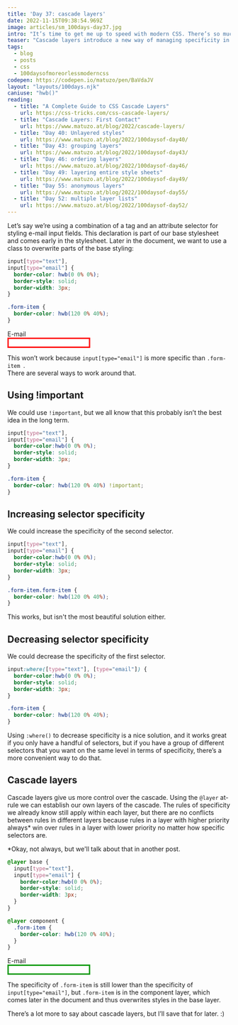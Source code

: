 ```yaml
---
title: 'Day 37: cascade layers'
date: 2022-11-15T09:38:54.969Z
image: articles/sm_100days-day37.jpg
intro: "It’s time to get me up to speed with modern CSS. There’s so much new in CSS that I know too little about. To change that I’ve started [#100DaysOfMoreOrLessModernCSS](/blog/2022/100-days-of-more-or-less-modern-css/). Why more or less modern CSS? Because some topics will be about cutting-edge features, while other stuff has been around for quite a while already, but I just have little to no experience with it."
teaser: "Cascade layers introduce a new way of managing specificity in CSS."
tags:
  - blog
  - posts
  - css
  - 100daysofmoreorlessmoderncss
codepen: https://codepen.io/matuzo/pen/BaVdaJV
layout: "layouts/100days.njk"
caniuse: "hwb()"
reading:
  - title: "A Complete Guide to CSS Cascade Layers"
    url: https://css-tricks.com/css-cascade-layers/
  - title: "Cascade Layers: First Contact"
    url: https://www.matuzo.at/blog/2022/cascade-layers/
  - title: "Day 40: Unlayered styles"
    url: https://www.matuzo.at/blog/2022/100daysof-day40/
  - title: "Day 43: grouping layers"
    url: https://www.matuzo.at/blog/2022/100daysof-day43/
  - title: "Day 46: ordering layers"
    url: https://www.matuzo.at/blog/2022/100daysof-day46/
  - title: "Day 49: layering entire style sheets"
    url: https://www.matuzo.at/blog/2022/100daysof-day49/
  - title: "Day 55: anonymous layers"
    url: https://www.matuzo.at/blog/2022/100daysof-day55/
  - title: "Day 52: multiple layer lists"
    url: https://www.matuzo.at/blog/2022/100daysof-day52/
---
```


Let’s say we’re using a combination of a tag and an attribute selector for styling e-mail input fields. This declaration is part of our base stylesheet and comes early in the stylesheet. Later in the document, we want to use a class to overwrite parts of the base styling:

```css
input[type="text"],
input[type="email"] {
  border-color: hwb(0 0% 0%);
  border-style: solid;
  border-width: 3px;
}

.form-item {
  border-color: hwb(120 0% 40%);
}
```

<style>
  .demo label {
    display: block;
  }

  .default input[type="text"],
  .default input[type="email"] {
    border-color: hwb(0 0% 0%);
    border-style: solid;
    border-width: 3px;
  }

  .default .form-item {
    border-color: hwb(120 0% 40%);
  }

  @layer base {
    .cascade input[type="text"],
    .cascade input[type="email"] {
      border-color: hwb(0 0% 0%);
      border-style: solid;
      border-width: 3px;
    }
  }

  @layer component {
    .cascade .form-item {
      border-color: hwb(120 0% 40%);
    }
  }
</style>

<div class="demo default">
  <label for="email">E-mail</label>
  <input id="email" type="email" class="form-item">
</div>

This won’t work because `input[type="email"]` is more specific than `.form-item `.  
There are several ways to work around that.

## Using !important

We could use `!important`, but we all know that this probably isn’t the best idea in the long term.

```css
input[type="text"],
input[type="email"] {
  border-color:hwb(0 0% 0%);
  border-style: solid;
  border-width: 3px;
}

.form-item {
  border-color: hwb(120 0% 40%) !important;
}
```

## Increasing selector specificity

We could increase the specificity of the second selector.

```css
input[type="text"],
input[type="email"] {
  border-color:hwb(0 0% 0%);
  border-style: solid;
  border-width: 3px;
}

.form-item.form-item {
  border-color: hwb(120 0% 40%);
}
```

This works, but isn't the most beautiful solution either.

## Decreasing selector specificity

We could decrease the specificity of the first selector.

```css
input:where([type="text"], [type="email"]) {
  border-color:hwb(0 0% 0%);
  border-style: solid;
  border-width: 3px;
}

.form-item {
  border-color: hwb(120 0% 40%);
}
```

Using `:where()` to decrease specificity is a nice solution, and it works great if you only have a handful of selectors, but if you have a group of different selectors that you want on the same level in terms of specificity, there’s a more convenient way to do that.

## Cascade layers

<p>Cascade layers give us more control over the cascade. Using the <code>@layer</code> at-rule we can establish our own layers of the cascade. The rules of specificity we already know still apply within each layer, but there are no conflicts between rules in different layers because rules in a layer with higher priority always<span aria-describedby="not-always">*</span> win over rules in a layer with lower priority no matter how specific selectors are.</p>

<p id="not-always">*Okay, not always, but we'll talk about that in another post.</span>

```css
@layer base {
  input[type="text"],
  input[type="email"] {
    border-color:hwb(0 0% 0%);
    border-style: solid;
    border-width: 3px;
  }
}

@layer component {
  .form-item {
    border-color: hwb(120 0% 40%);
  }
}
```

<div class="demo cascade">
  <label for="email2">E-mail</label>
  <input id="email2" type="email" class="form-item">
</div>

The specificity of `.form-item` is still lower than the specificity of `input[type="email"]`, but `.form-item` is in the component layer, which comes later in the document and thus overwrites styles in the base layer.

There’s a lot more to say about cascade layers, but I’ll save that for later. :)